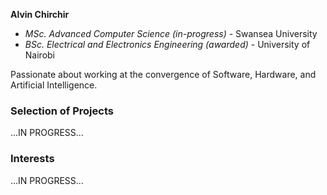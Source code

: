 **Alvin Chirchir**  
- _MSc. Advanced Computer Science (in-progress)_ - Swansea University
- _BSc. Electrical and Electronics Engineering (awarded)_ - University of Nairobi 
 
Passionate about working at the convergence of Software, Hardware, and Artificial Intelligence.

### Selection of Projects
...IN PROGRESS...

### Interests
...IN PROGRESS...
